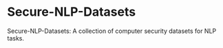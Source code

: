 # Secure-NLP-Datasets
Secure-NLP-Datasets: A collection of computer security datasets for NLP tasks.
